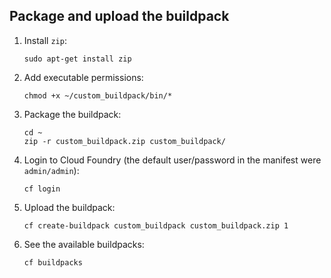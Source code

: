 ## Package and upload the buildpack

1. Install `zip`:
	```
	sudo apt-get install zip
	```

2. Add executable permissions:
	```
	chmod +x ~/custom_buildpack/bin/*
	```

3. Package the buildpack:
	```
	cd ~
	zip -r custom_buildpack.zip custom_buildpack/
	```

4. Login to Cloud Foundry (the default user/password in the manifest were `admin/admin`):
	```
	cf login
	```

5. Upload the buildpack:
	```
	cf create-buildpack custom_buildpack custom_buildpack.zip 1
	```

6. See the available buildpacks:
	```
	cf buildpacks
	```
